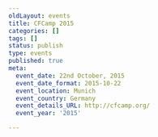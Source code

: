 ```yaml
---
oldLayout: events
title: CFCamp 2015
categories: []
tags: []
status: publish
type: events
published: true
meta:
  event_date: 22nd October, 2015
  event_date_format: 2015-10-22
  event_location: Munich
  event_country: Germany
  event_details_URL: http://cfcamp.org/
  event_year: '2015'

---
```

